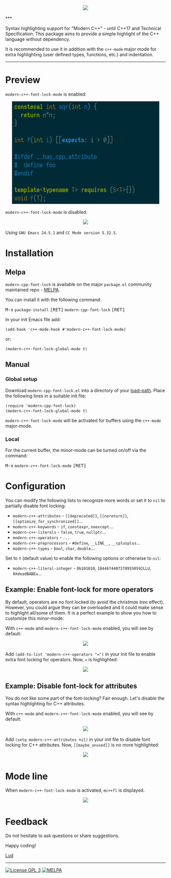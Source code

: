 <p align="center"><img src="https://raw.githubusercontent.com/ludwigpacifici/modern-cpp-font-lock/master/img/logo.png"/></p>
***

Syntax highlighting support for "Modern C++" - until C++17 and Technical Specification. This package aims to provide a simple highlight of the C++ language without dependency.

It is recommended to use it in addition with the `c++-mode` major mode for extra highlighting (user defined types, functions, etc.) and indentation.
***

# Preview #

`modern-c++-font-lock-mode` is enabled:

<p align="center"><img src="https://raw.githubusercontent.com/ludwigpacifici/modern-cpp-font-lock/master/img/mc%2B%2Bfl-on.png"/></p>

`modern-c++-font-lock-mode` is disabled:

<p align="center"><img src="https://raw.githubusercontent.com/ludwigpacifici/modern-cpp-font-lock/master/img/mc%2B%2Bfl-off.png"/></p>

Using `GNU Emacs 24.5.1` and `CC Mode version 5.32.5`.

# Installation #

## Melpa ##

`modern-cpp-font-lock` is available on the major `package.el` community maintained repo - [MELPA](http://melpa.org).

You can install it with the following command:

<kbd>M-x</kbd> `package-install` <kbd>[RET]</kbd> `modern-cpp-font-lock` <kbd>[RET]</kbd>

In your init Emacs file add:

    (add-hook 'c++-mode-hook #'modern-c++-font-lock-mode)

or:

    (modern-c++-font-lock-global-mode t)

## Manual ##

### Global setup ###

Download `modern-cpp-font-lock.el` into a directory of your [load-path][load-path]. Place the following lines in a suitable init file:

    (require 'modern-cpp-font-lock)
    (modern-c++-font-lock-global-mode t)

`modern-c++-font-lock-mode` will be activated for buffers using the `c++-mode` major-mode.

[load-path]: https://www.gnu.org/software/emacs/manual/html_node/emacs/Lisp-Libraries.html

### Local ###

For the current buffer, the minor-mode can be turned on/off via the command:

<kbd>M-x</kbd> `modern-c++-font-lock-mode` <kbd>[RET]</kbd>

# Configuration #

You can modify the following lists to recognize more words or set it to `nil` to partially disable font locking:

 * `modern-c++-attributes` - `[[deprecated]]`, `[[noreturn]]`, `[[optimize_for_synchronized]]`...
 * `modern-c++-keywords` - `if`, `constexpr`, `noexcept`...
 * `modern-c++-literals` - `false`, `true`, `nullptr`...
 * `modern-c++-operators` - `...`
 * `modern-c++-preprocessors` - `#define`, `__LINE__`, `__cplusplus`...
 * `modern-c++-types` - `bool`, `char`, `double`...

Set to `t` (default value) to enable the following options or otherwise to `nil`:

 * `modern-c++-literal-integer` - `0b101010`, `18446744073709550592LLU`, `0XdeadBABEu`...

## Example: Enable font-lock for more operators ##

By default, operators are no font locked (to avoid the _christmas tree_ effect). However, you could argue they can be overloaded and it could make sense to highlight all/some of them. It is a perfect example to show you how to customize this minor-mode:

With `c++-mode` and `modern-c++-font-lock-mode` enabled, you will see by default:

<p align="center"><img src="https://raw.githubusercontent.com/ludwigpacifici/modern-cpp-font-lock/master/img/all-operator-off-sample.png"/></p>

Add `(add-to-list 'modern-c++-operators "=")` in your init file to enable extra font locking for operators. Now, `=` is highlighted:

<p align="center"><img src="https://raw.githubusercontent.com/ludwigpacifici/modern-cpp-font-lock/master/img/all-operator-on-sample.png"/></p>

## Example: Disable font-lock for attributes ##

You do not like some part of the font-locking? Fair enough. Let's disable the syntax highlighting for C++ attributes.

With `c++-mode` and `modern-c++-font-lock-mode` enabled, you will see by default:

<p align="center"><img src="https://raw.githubusercontent.com/ludwigpacifici/modern-cpp-font-lock/master/img/attributes-on.png"/></p>

Add `(setq modern-c++-attributes nil)` in your init file to disable font locking for C++ attributes. Now, `[[maybe_unused]]` is no more highlighted:

<p align="center"><img src="https://raw.githubusercontent.com/ludwigpacifici/modern-cpp-font-lock/master/img/attributes-off.png"/></p>

# Mode line #

When `modern-c++-font-lock-mode` is activated, `mc++fl` is displayed.

<p align="center"><img src="https://raw.githubusercontent.com/ludwigpacifici/modern-cpp-font-lock/master/img/mode-line.png"/></p>

# Feedback #

Do not hesitate to ask questions or share suggestions.

Happy coding!

[Lud](http://lud.cc)

***
[![License GPL 3](https://img.shields.io/badge/license-GPL_3-green.svg)](http://www.gnu.org/licenses/gpl-3.0.txt)
[![MELPA](http://melpa.org/packages/modern-cpp-font-lock-badge.svg)](http://melpa.org/#/modern-cpp-font-lock)
